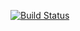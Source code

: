 [![Build Status](https://travis-ci.com/daschindler/gomux.svg?branch=main)](https://travis-ci.com/daschindler/gomux)
